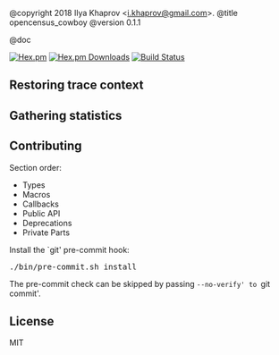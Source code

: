 @copyright 2018 Ilya Khaprov <<i.khaprov@gmail.com>>.
@title opencensus_cowboy
@version 0.1.1

@doc

[![Hex.pm][Hex badge]][Hex link]
[![Hex.pm Downloads][Hex downloads badge]][Hex link]
[![Build Status][Travis badge]][Travis link]

## Restoring trace context

## Gathering statistics

## Contributing

Section order:

- Types
- Macros
- Callbacks
- Public API
- Deprecations
- Private Parts

Install the `git' pre-commit hook:

<pre lang="bash">
./bin/pre-commit.sh install
</pre>

The pre-commit check can be skipped by passing `--no-verify' to `git commit'.

## License

MIT

<!-- Named Links -->

[Hex badge]: https://img.shields.io/hexpm/v/opencensus_cowboy.svg?maxAge=2592000?style=plastic
[Hex link]: https://hex.pm/packages/opencensus_cowboy
[Hex downloads badge]: https://img.shields.io/hexpm/dt/opencensus_cowboy.svg?maxAge=2592000
[Travis badge]: https://travis-ci.org/deadtrickster/opencensus-cowboy.svg?branch=version-3
[Travis link]: https://travis-ci.org/deadtrickster/opencensus-cowboy
[Coveralls badge]: https://coveralls.io/repos/github/deadtrickster/opencensus-cowboy/badge.svg?branch=master
[Coveralls link]: https://coveralls.io/github/deadtrickster/opencensus-cowboy?branch=master
